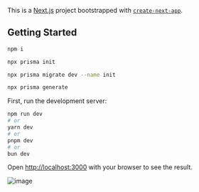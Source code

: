 This is a [Next.js](https://nextjs.org/) project bootstrapped with [`create-next-app`](https://github.com/vercel/next.js/tree/canary/packages/create-next-app).

## Getting Started

```bash
npm i

npx prisma init

npx prisma migrate dev --name init

npx prisma generate
```

First, run the development server:

```bash
npm run dev
# or
yarn dev
# or
pnpm dev
# or
bun dev
```

Open [http://localhost:3000](http://localhost:3000) with your browser to see the result.

![image](https://github.com/ferdiansyah783/Level-3-Tugas-10/assets/68723369/e405e5fa-acd0-4386-8843-a50cd0dd806e)

